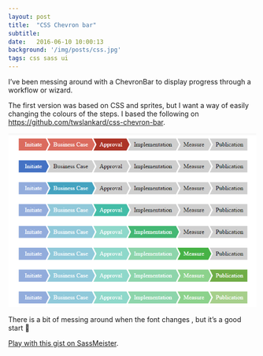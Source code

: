 ```yaml
---
layout: post
title:  "CSS Chevron bar"
subtitle: 
date:   2016-06-10 10:00:13
background: '/img/posts/css.jpg'
tags: css sass ui
---
```

I’ve been messing around with a ChevronBar to display progress through a workflow or wizard.

The first version was based on CSS and sprites, but I want a way of easily changing the colours of the steps. I based the following on https://github.com/twslankard/css-chevron-bar.

![Example of chevron bars](/img/posts/sass-chevronbar-test.png)

There is a bit of messing around when the font changes , but it’s a good start 🙂

[Play with this gist on SassMeister](http://sassmeister.com/gist/21b904ec1eb2c6287d1c18ea61ecd30b).
